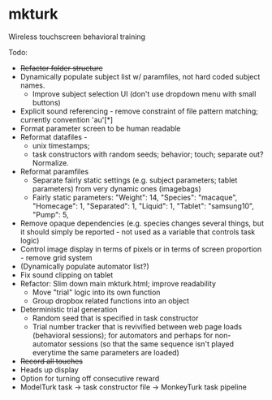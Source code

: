 # mkturk
Wireless touchscreen behavioral training

Todo: 
* ~~Refactor folder structure~~
* Dynamically populate subject list w/ paramfiles, not hard coded subject names.
    * Improve subject selection UI (don't use dropdown menu with small buttons)
* Explicit sound referencing - remove constraint of file pattern matching; currently convention 'au'[*]
* Format parameter screen to be human readable 
* Reformat datafiles - 
    * unix timestamps; 
    * task constructors with random seeds; behavior; touch; separate out? Normalize.
* Reformat paramfiles
    * Separate fairly static settings (e.g. subject parameters; tablet parameters) from very dynamic ones (imagebags)
    * Fairly static parameters: "Weight": 14,
     "Species": "macaque",
     "Homecage": 1,
     "Separated": 1,
     "Liquid": 1,
     "Tablet": "samsung10",
     "Pump": 5, 
* Remove opaque dependencies (e.g. species changes several things, but it should simply be reported - not used as a variable that controls task logic)
* Control image display in terms of pixels or in terms of screen proportion - remove grid system 
* (Dynamically populate automator list?)
* Fix sound clipping on tablet
* Refactor: Slim down main mkturk.html; improve readability
    * Move "trial" logic into its own function
    * Group dropbox related functions into an object
* Deterministic trial generation 
    * Random seed that is specified in task constructor 
    * Trial number tracker that is revivified between web page loads (behavioral sessions); for automators and perhaps for non-automator sessions (so that the same sequence isn't played everytime the same parameters are loaded)
* ~~Record all touches~~
* Heads up display
* Option for turning off consecutive reward
* ModelTurk task -> task constructor file -> MonkeyTurk task pipeline